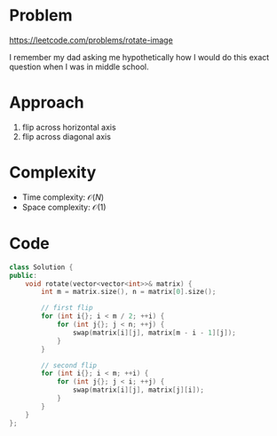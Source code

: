 # Problem
https://leetcode.com/problems/rotate-image

I remember my dad asking me hypothetically how I would do this exact question when I was in middle school.

# Approach
1. flip across horizontal axis
2. flip across diagonal axis

# Complexity
- Time complexity: $\mathcal{O}(N)$
- Space complexity: $\mathcal{O}(1)$

# Code
```cpp []
class Solution {
public:
    void rotate(vector<vector<int>>& matrix) {
        int m = matrix.size(), n = matrix[0].size();

        // first flip
        for (int i{}; i < m / 2; ++i) {
            for (int j{}; j < n; ++j) {
                swap(matrix[i][j], matrix[m - i - 1][j]);
            }
        }

        // second flip
        for (int i{}; i < m; ++i) {
            for (int j{}; j < i; ++j) {
                swap(matrix[i][j], matrix[j][i]);
            }
        }
    }
};
```